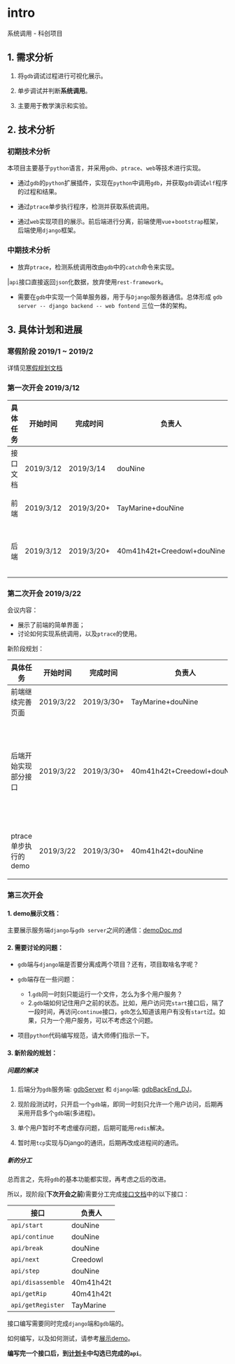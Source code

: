 # intro

系统调用 - 科创项目

## 1. 需求分析

1. 将`gdb`调试过程进行可视化展示。

2. 单步调试并判断**系统调用**。

3. 主要用于教学演示和实验。

## 2. 技术分析

### 初期技术分析

本项目主要基于`python`语言，并采用`gdb`、`ptrace`、`web`等技术进行实现。

- 通过`gdb`的`python`扩展插件，实现在`python`中调用`gdb`，并获取`gdb`调试`elf`程序的过程和结果。

- 通过`ptrace`单步执行程序，检测并获取系统调用。

- 通过`web`实现项目的展示。前后端进行分离，前端使用`vue`+`bootstrap`框架，后端使用`django`框架。

### 中期技术分析

- 放弃`ptrace`，检测系统调用改由`gdb`中的`catch`命令来实现。

|`api`接口直接返回`json`化数据，放弃使用`rest-framework`。

- 需要在`gdb`中实现一个简单服务器，用于与`Django`服务器通信。总体形成 `gdb server -- django backend -- web fontend` 三位一体的架构。

## 3. 具体计划和进展

### 寒假阶段 2019/1 ~ 2019/2

详情见[寒假规划文档](./winHolidayPlan.md)

### 第一次开会 2019/3/12

| 具体任务 | 开始时间 | 完成时间 | 负责人 | 备注 | 完成情况 |
|---|---|---|---|---|---|
| 接口文档 | 2019/3/12 | 2019/3/14 | douNine | 大家讨论 | [api文档](./apiDoc.md)|
| 前端 | 2019/3/12 | 2019/3/20+ | TayMarine+douNine | 只实现了简单的展示 | [gdbweb](https://github.com/gu-team/gdbweb) |
| 后端 | 2019/3/12 | 2019/3/20+ | 40m41h42t+Creedowl+douNine | django实现api接口的demo | [djangoDemo](https://github.com/gu-team/djangoDemo) |

### 第二次开会 2019/3/22

会议内容：

- 展示了前端的简单界面；
- 讨论如何实现系统调用，以及`ptrace`的使用。

新阶段规划：

| 具体任务 | 开始时间 | 完成时间 | 负责人 | 备注 | 完成情况 |
|---|---|---|---|---|---|
| 前端继续完善页面 | 2019/3/22 | 2019/3/30+ | TayMarine+douNine | | [gdbweb](https://github.com/gu-team/gdbweb) |
| 后端开始实现部分接口 | 2019/3/22 | 2019/3/30+ | 40m41h42t+Creedowl+douNine | 已实现两个简单接口，直接通过`json`化返回，不使用`restful`框架 | [djangoDemo](https://github.com/gu-team/djangoDemo)中的`api`应用 |
| ptrace单步执行的demo | 2019/3/22 | 2019/3/30+ | 40m41h42t+douNine | 放弃改用`gdb`的`catch`监视系统调用 | |

### 第三次开会

#### 1. demo展示文档：

主要展示服务端`django`与`gdb server`之间的通信：[demoDoc.md](./demoDoc.md)

#### 2. 需要讨论的问题：

- `gdb`端与`django`端是否要分离成两个项目？还有，项目取啥名字呢？

- `gdb`端存在一些问题：
    - 1.`gdb`同一时刻只能运行一个文件，怎么为多个用户服务？
    - 2.`gdb`端如何记住用户之前的状态。比如，用户访问完`start`接口后，隔了一段时间，再访问`continue`接口，`gdb`怎么知道该用户有没有`start`过。如果，只为一个用户服务，可以不考虑这个问题。

- 项目`python`代码编写规范，请大师傅们指示一下。

#### 3. 新阶段的规划：

##### 问题的解决

1. 后端分为`gdb`服务端: [gdbServer](https://github.com/gu-team/gdbServer) 和 `django`端: [gdbBackEnd_DJ](https://github.com/gu-team/gdbBackEnd_DJ)。

2. 现阶段测试时，只开启一个`gdb`端，即同一时刻只允许一个用户访问，后期再采用开启多个`gdb`端(多进程)。

3. 单个用户暂时不考虑缓存问题，后期可能用`redis`解决。

4. 暂时用`tcp`实现与Django的通讯，后期再改成进程间的通讯。

##### 新的分工

总而言之，先将`gdb`的基本功能都实现，再考虑之后的改进。

所以，现阶段(**下次开会之前**)需要分工完成[接口文档](./apiDoc.md)中的以下接口：

|接口|负责人|
|---|---|
|`api/start`|douNine|
|`api/continue`|douNine|
|`api/break`|douNine|
|`api/next`|Creedowl|
|`api/step`|douNine|
|`api/disassemble`|40m41h42t|
|`api/getRip`|40m41h42t|
|`api/getRegister`|TayMarine|

接口编写需要同时完成`django`端和`gdb`端的。

如何编写，以及如何测试，请参考[展示demo](./demoDoc.md)。

**编写完一个接口后，到[计划卡](https://github.com/orgs/gu-team/projects/1#card-19897027)中勾选已完成的`api`**。